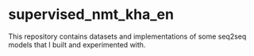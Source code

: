 # supervised_nmt_kha_en 

This repository contains datasets and implementations of some seq2seq models that I built and experimented with.
